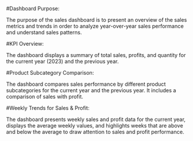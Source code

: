 #Dashboard Purpose:

The purpose of the sales dashboard is to present an overview of the sales metrics and trends in order to analyze year-over-year sales performance and understand sales patterns.

#KPI Overview:

The dashboard displays a summary of total sales, profits, and quantity for the current year (2023) and the previous year.

#Product Subcategory Comparison:

The dashboard compares sales performance by different product subcategories for the current year and the previous year. It includes a comparison of sales with profit.

#Weekly Trends for Sales & Profit:

The dashboard presents weekly sales and profit data for the current year, displays the average weekly values, and highlights weeks that are above and below the average to draw attention to sales and profit performance.

